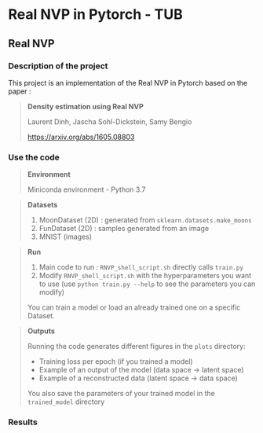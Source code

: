 # Real NVP in Pytorch - TUB

## Real NVP

### Description of the project

This project is an implementation of the Real NVP in Pytorch based on the paper :

> **Density estimation using Real NVP**
>
> Laurent Dinh, Jascha Sohl-Dickstein, Samy Bengio
> 
> https://arxiv.org/abs/1605.08803

### Use the code

> **Environment**
> 
> Miniconda environment - Python 3.7

> **Datasets**
> 
> 1. MoonDataset (2D) : generated from `sklearn.datasets.make_moons`
> 2. FunDataset (2D) : samples generated from an image
> 3. MNIST (images)

> **Run**
> 
> 1. Main code to run : `RNVP_shell_script.sh` directly calls `train.py`
> 2. Modify `RNVP_shell_script.sh` with the hyperparameters you want to use 
> (use `python train.py --help` to see the parameters you can modify)
>
> You can train a model or load an already trained one on a specific Dataset.


> **Outputs**
>
> Running the code generates different figures in the `plots` directory: 
> - Training loss per epoch (if you trained a model)
> - Example of an output of the model (data space -> latent space)
> - Example of a reconstructed data (latent space -> data space)
> 
> You also save the parameters of your trained model in the `trained_model` directory

### Results
